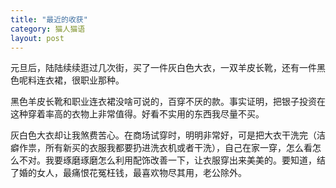 ```yaml
---
title: "最近的收获"
category: 猫人猫语
layout: post
---
```

元旦后，陆陆续续逛过几次街，买了一件灰白色大衣，一双羊皮长靴，还有一件黑色呢料连衣裙，很职业那种。

黑色羊皮长靴和职业连衣裙没啥可说的，百穿不厌的款。事实证明，把银子投资在这种穿着率高的衣物上非常值得。好看不实用的东西我尽量不买。

灰白色大衣却让我煞费苦心。在商场试穿时，明明非常好，可是把大衣干洗完（洁癖作祟，所有新买的衣服我都要扔进洗衣机或者干洗），自己在家一穿，怎么看怎么不对。我要琢磨琢磨怎么利用配饰改善一下，让衣服穿出来美美的。要知道，结了婚的女人，最痛恨花冤枉钱，最喜欢物尽其用，老公除外。

